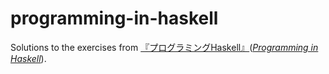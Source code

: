 programming-in-haskell
======================

Solutions to the exercises from [『プログラミングHaskell』](http://shop.ohmsha.co.jp/shop/shopdetail.html?brandcode=000000000045)([*Programming in Haskell*](http://www.cambridge.org/catalogue/catalogue.asp?isbn=0521871727)).
